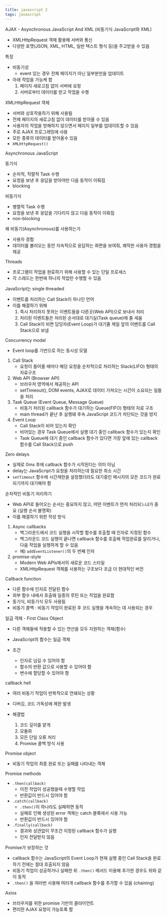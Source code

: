 ```yaml
---
title: javascript 2
tags: javascript
---
```


AJAX - Asynchronous JavaScript And XML (비동기식 JavaScript와 XML)

- XMLHttpRequest 객체 활용해 서버와 통신
- 다양한 포맷(JSON, XML, HTML, 일반 텍스트 형식 등)을 주고받을 수 있음



특징

- 비동기성
  - event 있는 경우 전체 페이지가 아닌 일부분만을 업데이트
- 아래 작업을 가능케 함
  1. 페이지 새로고침 없이 서버에 요청
  2. 서버로부터 데이터를 받고 작업을 수행



XMLHttpRequest 객체

- 서버와 상호작용하기 위해 사용됨
- 전체 페이지의 새로고침 없이 데이터를 받아올 수 있음
- 사용자의 작업을 방해하지 않으면서 페이지 일부를 업데이트할 수 있음
- 주로 AJAX 프로그래밍에 사용
- 모든 종류의 데이터를 받아올수 있음
- `XMLHttpRequest()`





Asynchronous JavaScript

동기식

- 순차적, 직렬적 Task 수행
- 요청을 보낸 후 응답을 받아야만 다음 동작이 이뤄짐
- blocking

비동기식

- 병렬적 Task 수행
- 요청을 보낸 후 응답을 기다리지 않고 다음 동작이 이뤄짐
- non-blocking



왜 비동기(Asynchronous)를 사용하는가

- 사용자 경험
- 데이터를 불러오는 동안 지속적으로 응답하는 화면을 보여줘, 쾌적한 사용자 경험을 제공



Threads

- 프로그램이 작업을 완료하기 위해 사용할 수 있는 단일 프로세스
- 각 스레드는 한번에 하나의 작업만 수행할 수 있음



JavaScript는 single threaded

- 이벤트를 처리하는 Call Stack이 하나인 언어
- 이를 해결하기 위해
  1. 즉시 처리하지 못하는 이벤트들을 다른곳(Web API)으로 보내서 처리
  2. 처리된 이벤트들은 처리된 순서대로 대기실(Task queue)에 줄 세움
  3. Call Stack이 비면 담당자(Event Loop)가 대기줄 제일 앞의 이벤트를 Call Stack으로 보냄



Concurrency model

- Event loop를 기반으로 하는 동시성 모델

1. Call Stack
   - 요청이 들어올 때마다 해당 요청을 순차적으로 처리하는 Stack(LIFO) 형태의 자료구조
2. Web API (Browser API)
   - 브라우저 영역에서 제공하는 API
   - setTimeout(), DOM events, AJAX로 데이터 가져오는 시간이 소요되는 일들을 처리
3. Task Queue (Event Queue, Message Queue)
   - 비동기 처리된 callback 함수가 대기하는 Queue(FIFO) 형태의 자료 구조
   - main thread가 끝난 후 실행돼 후속 JavaScript 코드가 차단되는 것을 방지
4. Event Loop
   - Call Stack이 비어 있는지 확인
   - 비어있는 경우 Task Queue에서 실행 대기 중인 callback 함수가 있는지 확인
   - Task Queue에 대기 중인 callback 함수가 있다면 가장 앞에 있는 callback 함수를 Call Stack으로 push



Zero delays

- 실제로 0ms 후에 callback 함수가 시작된다는 의미 아님
- delay는 JavaScript가 요청을 처리하는데 필요한 최소 시간
- `setTimeout` 함수에 시간제한을 설정했더라도 대기중인 메시지의 모든 코드가 완료되기까지 대기해야 함



순차적인 비동기 처리하기

- Web API로 들어오는 순서는 중요하지 않고, 어떤 이벤트가 먼저 처리되느냐가 중요 (실행 순서 불명확)
- 이를 해결하기 위한 작성 방식

1. Async callbacks
   - 백그라운드에서 코드 실행을 시작할 함수를 호출할 때 인자로 지정된 함수
   - 백그라운드 코드 실행이 끝나면 callback 함수를 호출해 작업완료를 알리거나, 다음 작업을 실행하게 할 수 있음
   - 예) `addEventListener()`의 두 번째 인자
2. promise-style
   - Modern Web APIs에서의 새로운 코드 스타일
   - XMLHttpRequest 객체를 사용하는 구조보다 조금 더 현대적인 버전





Callback function

- 다른 함수에 인자로 전달된 함수
- 외부 함수 내에서 호출돼 일종의 루틴 또는 작업을 완료함
- 동기식, 비동기식 모두 사용됨
- 비동기 콜백 : 비동기 작업이 완료된 후 코드 실행을 계속하는 데 사용되는 경우



일급 객체 - First Class Object

- 다른 객체들에 적용할 수 있는 연산을 모두 지원하는 객체(함수)

- JavaScript의 함수는 일급 객체
- 조건
  - 인자로 넘길 수 있어야 함
  - 함수의 반환 값으로 사용할 수 있어야 함
  - 변수에 할당할 수 있어야 함



callback hell

- 여러 비동기 작업이 반복적으로 연쇄되는 상황
- 디버깅, 코드 가독성에 제한 발생

- 해결법
  1. 코드 깊이를 얕게
  2. 모듈화
  3. 모든 단일 오류 처리
  4. Promise 콜백 방식 사용





Promise object

- 비동기 작업의 최종 완료 또는 실패를 나타내는 객체



Promise methods

- `.then(callback)`
  - 이전 작업이 성공했을때 수행할 작업
  - 반환값이 반드시 있어야 함
- `.catch(callback)`
  - `.then()`이 하나라도 실패하면 동작
  - 실패로 인해 생성된 error 객체는 catch 블록에서 사용 가능
  - 반환값이 반드시 있어야 함
- `.finally(callback)`
  - 결과와 상관없이 무조건 지정된 callback 함수가 실행
  - 인자 전달받지 않음



Promise가 보장하는 것

- callback 함수는 JavaScript의 Event Loop가 현재 실행 중인 Call Stack을 완료하기 전에는 절대 호출되지 않음
- 비동기 작업이 성공하거나 실패한 뒤 `.then()` 메서드 이용해 추가한 경우도 위와 같이 동작
- `.then()` 을 여러번 사용해 여러개 callback 함수를 추가할 수 있음 (chaining)





Axios

- 브라우저를 위한 promise 기반의 클라이언트
- 편리한 AJAX 요청이 가능토록 함